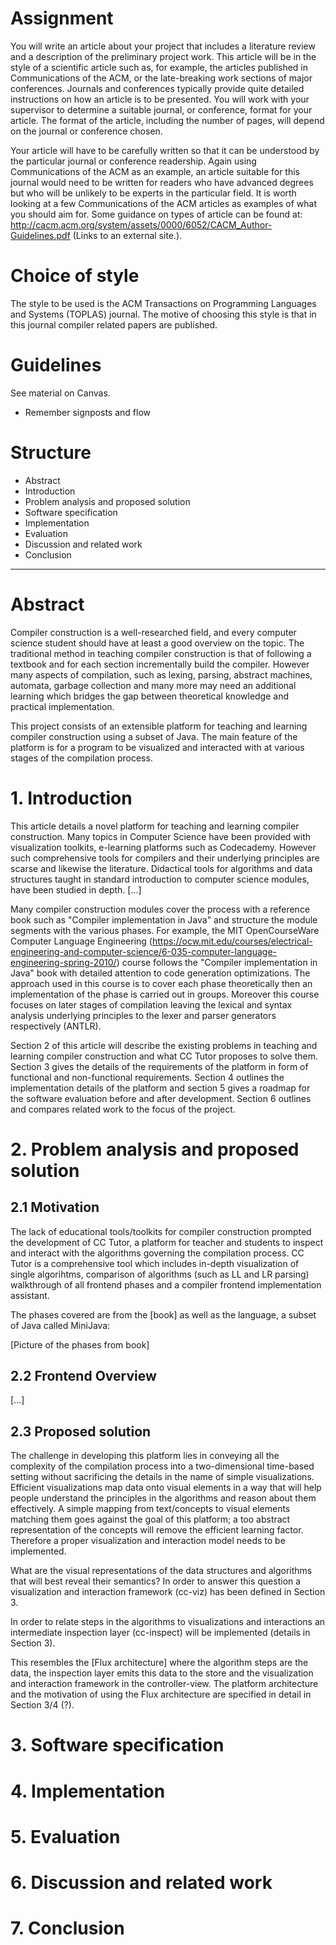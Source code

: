 # Assignment

You will write an article about your project that includes a literature review and a description of the preliminary project work. This article will be in the style of a scientific article such as, for example, the articles published in Communications of the ACM, or the late-breaking work sections of major conferences. Journals and conferences typically provide quite detailed instructions on how an article is to be presented. You will work with your supervisor to determine a suitable journal, or conference, format for your article. The format of the article, including the number of pages, will depend on the journal or conference chosen.

Your article will have to be carefully written so that it can be understood by the particular journal or conference readership. Again using Communications of the ACM as an example, an article suitable for this journal would need to be written for readers who have advanced degrees but who will be unlikely to be experts in the particular field. It is worth looking at a few Communications of the ACM articles as examples of what you should aim for. Some guidance on types of article can be found at: http://cacm.acm.org/system/assets/0000/6052/CACM_Author-Guidelines.pdf (Links to an external site.).

# Choice of style

The style to be used is the ACM Transactions on Programming Languages and Systems (TOPLAS) journal.
The motive of choosing this style is that in this journal compiler related papers are published.

# Guidelines

See material on Canvas.

- Remember signposts and flow

# Structure

- Abstract
- Introduction
- Problem analysis and proposed solution
- Software specification
- Implementation
- Evaluation
- Discussion and related work
- Conclusion

----------------------------------------------------------------------------------------------------

# Abstract

Compiler construction is a well-researched field, and every computer science student should have at least a good
overview on the topic. The traditional method in teaching compiler construction is that of following
a textbook and for each section incrementally build the compiler.
However many aspects of compilation, such as lexing, parsing, abstract machines, automata, garbage collection
and many more may need an additional learning which bridges the gap between theoretical knowledge and practical implementation.

This project consists of an extensible platform for teaching and learning compiler construction
using a subset of Java. The main feature of the platform is for a program to be visualized and interacted with
at various stages of the compilation process.

# 1. Introduction

This article details a novel platform for teaching and learning compiler construction.
Many topics in Computer Science have been provided with visualization toolkits,
e-learning platforms such as Codecademy. However such comprehensive tools for
compilers and their underlying principles are scarse and likewise the literature.
Didactical tools for algorithms and data structures taught in standard introduction to computer
science modules, have been studied in depth. [...]

Many compiler construction modules cover the process with a reference book such as
"Compiler implementation in Java" and structure the module segments with the various phases.
For example, the MIT OpenCourseWare Computer Language Engineering (https://ocw.mit.edu/courses/electrical-engineering-and-computer-science/6-035-computer-language-engineering-spring-2010/) course
follows the "Compiler implementation in Java" book with detailed attention to code generation optimizations.
The approach used in this course is to cover each phase theoretically then an implementation
of the phase is carried out in groups. Moreover this course focuses on later stages of
compilation leaving the lexical and syntax analysis underlying principles to the lexer and parser
generators respectively (ANTLR).

Section 2 of this article will describe the existing problems in teaching and learning
compiler construction and what CC Tutor proposes to solve
them. Section 3 gives the details of the requirements of the platform in form of functional
and non-functional requirements. Section 4 outlines the implementation details of the
platform and section 5 gives a roadmap for the software evaluation before and after development.
Section 6 outlines and compares related work to the focus of the project.

# 2. Problem analysis and proposed solution

## 2.1 Motivation

The lack of educational tools/toolkits for compiler construction prompted the development
of CC Tutor, a platform for teacher and students to inspect and interact with the algorithms
governing the compilation process.
CC Tutor is a comprehensive tool which includes in-depth visualization of single algorihtms,
comparison of algorithms (such as LL and LR parsing) walkthrough of all frontend phases and
a compiler frontend implementation assistant.

The phases covered are from the [book] as well as the language, a subset of Java called MiniJava:

[Picture of the phases from book]

## 2.2 Frontend Overview

[...]

## 2.3 Proposed solution

The challenge in developing this platform lies in conveying all the complexity of the
compilation process into a two-dimensional time-based setting without sacrificing the
details in the name of simple visualizations.
Efficient visualizations map data onto visual elements in a way
that will help people understand the principles in the
algorithms and reason about them effectively.
A simple mapping from text/concepts to visual elements matching them goes against the goal
of this platform; a too abstract representation of the concepts will remove the efficient learning
factor. Therefore a proper visualization and interaction model needs to be implemented.

What are the visual representations of
the data structures and algorithms that will best reveal their semantics?
In order to answer this question a visualization and interaction framework (cc-viz)
has been defined in Section 3.

In order to relate steps in the algorithms to visualizations and interactions an intermediate
inspection layer (cc-inspect) will be implemented (details in Section 3).

This resembles the [Flux architecture] where the algorithm steps are the data,
the inspection layer emits this data to the store and the visualization and interaction framework in the controller-view.
The platform architecture and the motivation of using the Flux architecture are specified in detail in Section 3/4 (?).

# 3. Software specification

<See software-specification-draft.md>

# 4. Implementation

<Flux model>
<Explain MVC model and why it's not used in CC tutor>

# 5. Evaluation

# 6. Discussion and related work

# 7. Conclusion